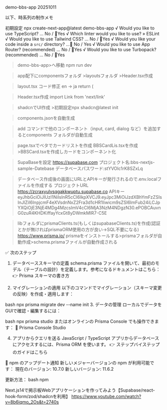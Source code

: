 demo-bbs-app 20251011

以下、時系列の制作メモ

初期設定
 npx create-next-app@latest demo-bbs-app
√ Would you like to use TypeScript? ... No / 🔴Yes
√ Which linter would you like to use? » ESLint
√ Would you like to use Tailwind CSS? ... No / 🔴Yes
√ Would you like your code inside a `src/` directory? ...🔴 No / Yes
√ Would you like to use App Router? (recommended) ... No / 🔴Yes
√ Would you like to use Turbopack? (recommended) ... No / 🔴Yes

>demo-bbs-app>へ移動  npm run dev

>app配下にcomponentsフォルダ >layoutsフォルダ >Header.tsx作成

>layout.tsx コード修正 en → ja
return (
    <html lang="ja">

>Header.tsx作成 import Link from 'next/link'

>shadcnでUI作成 >初期設定npx shadcn@latest init

>components.jsonを自動生成

>add コマンドで他のコンポーネント（input, card, dialog など）を追加するとcomponents フォルダが自動生成

>page.tsxでベタでカードリストを作成
>BBSCardLis.tsxを作成　>BBSCard.tsxを作成しカードをコンポーネント化

>SupaBaseを設定 
https://supabase.com
プロジェクト名:bbs-nextjs-sampleｰDatebase
データベースパスワード:stYVOlc1rK8SZxLq

>データベース作成後の画面にURLとAPIキーが発行されるので.env.localファイルを作成する
プロジェクトURL
https://zcraxyulvsqgakkwuptu.supabase.co
APIキー
eyJhbGciOiJIUzI1NiIsInR5cCI6IkpXVCJ9.eyJpc3MiOiJzdXBhYmFzZSIsInJlZiI6InpjcmF4eXVsdnNxZ2Fra3d1cHR1Iiwicm9sZSI6ImFub24iLCJpYXQiOjE3NjE4MDg4MzcsImV4cCI6MjA3NzM4NDgzN30.ePOBCAuvnG0zuR4KHDKiffayYcxGt8yDWmkMIR7-C5E

>libフォルダにprismaClients.ts(もしくはsupabaseClients.ts)を作成(認証とかが無ければprismaORM使用の方が良い→SQL不要になる)
https://www.prisma.io/
>prismaをインストールする>prismaフォルダが自動作成>schema.prismaファイルが自動作成される


✅ 次のステップ
1. データベーススキーマの定義
schema.prisma ファイルを開いて、最初のモデル（テーブルの設計）を定義します。参考になるドキュメントはこちら： 👉 Prisma スキーマの書き方

2. マイグレーションの適用
以下のコマンドでマイグレーション（スキーマ変更の反映）を作成・適用します：

bash
npx prisma migrate dev --name init
3. データの管理
ローカルでデータをGUIで確認・編集するには：

bash
npx prisma studio
またはオンラインの Prisma Console でも操作できます： 🔗 Prisma Console Studio

4. アプリからクエリを送る
JavaScript / TypeScript アプリからデータベースにアクセスするには、Prisma ORM を使います。 👉 ステップバイステップのガイドはこちら

🔔 npm のアップデート通知
新しいメジャーバージョンの npm が利用可能です：
現在のバージョン: 10.7.0
新しいバージョン: 11.6.2

更新方法：
bash
npm 
























Next.js14で掲示板Webアプリケーションを作ってみよう【Supabase/react-hook-form/zod/shadcnを利用】
https://www.youtube.com/watch?v=8b6iqmo_2Os&t=2740s